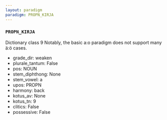 ```yaml
---
layout: paradigm
paradigm: PROPN_KIRJA
---
```

### ` PROPN_KIRJA `

Dictionary class 9 Notably, the basic a:o paradigm does not support many ä:ö cases.
* grade_dir: weaken
* plurale_tantum: False
* pos: NOUN
* stem_diphthong: None
* stem_vowel: a
* upos: PROPN
* harmony: back
* kotus_av: None
* kotus_tn: 9
* clitics: False
* possessive: False

